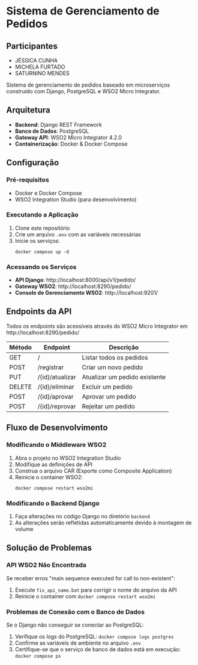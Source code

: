 # Sistema de Gerenciamento de Pedidos

## Participantes
 - JÉSSICA CUNHA
 - MICHELA FURTADO
 - SATURNINO MENDES 



Sistema de gerenciamento de pedidos baseado em microserviços construído com Django, PostgreSQL e WSO2 Micro Integrator.

## Arquitetura

- **Backend**: Django REST Framework
- **Banco de Dados**: PostgreSQL
- **Gateway API**: WSO2 Micro Integrator 4.2.0
- **Containerização**: Docker & Docker Compose

## Configuração

### Pré-requisitos

- Docker e Docker Compose
- WSO2 Integration Studio (para desenvolvimento)

### Executando a Aplicação

1. Clone este repositório
2. Crie um arquivo `.env` com as variáveis necessárias
3. Inicie os serviços:
   ```
   docker compose up -d
   ```

### Acessando os Serviços

- **API Django**: http://localhost:8000/api/v1/pedido/
- **Gateway WSO2**: http://localhost:8290/pedido/
- **Console de Gerenciamento WSO2**: http://localhost:9201/

## Endpoints da API

Todos os endpoints são acessíveis através do WSO2 Micro Integrator em http://localhost:8290/pedido/

| Método | Endpoint | Descrição |
|--------|----------|-----------|
| GET    | / | Listar todos os pedidos |
| POST   | /registrar | Criar um novo pedido |
| PUT    | /{id}/atualizar | Atualizar um pedido existente |
| DELETE | /{id}/eliminar | Excluir um pedido |
| POST   | /{id}/aprovar | Aprovar um pedido |
| POST   | /{id}/reprovar | Rejeitar um pedido |

## Fluxo de Desenvolvimento

### Modificando o Middleware WSO2

1. Abra o projeto no WSO2 Integration Studio
2. Modifique as definições de API
3. Construa o arquivo CAR (Exporte como Composite Application)
4. Reinicie o container WSO2:
   ```
   docker compose restart wso2mi
   ```

### Modificando o Backend Django

1. Faça alterações no código Django no diretório `backend`
2. As alterações serão refletidas automaticamente devido à montagem de volume

## Solução de Problemas

### API WSO2 Não Encontrada

Se receber erros "main sequence executed for call to non-existent":

1. Execute `fix_api_name.bat` para corrigir o nome do arquivo da API
2. Reinicie o container com `docker compose restart wso2mi`

### Problemas de Conexão com o Banco de Dados

Se o Django não conseguir se conectar ao PostgreSQL:

1. Verifique os logs do PostgreSQL: `docker compose logs postgres`
2. Confirme as variáveis de ambiente no arquivo `.env`
3. Certifique-se que o serviço de banco de dados está em execução: `docker compose ps`
